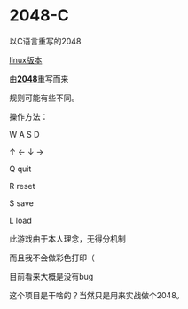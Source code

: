 # 2048-C
以C语言重写的2048

[linux版本](https://github.com/poly000/2048-C/tree/linux)

由<b>[2048](https://github.com/gabrielecirulli/2048)</b>重写而来

规则可能有些不同。

操作方法：

W A S D

↑ ← ↓ →

Q quit

R reset

S save

L load

此游戏由于本人理念，无得分机制

而且我不会做彩色打印（

目前看来大概是没有bug

这个项目是干啥的？当然只是用来实战做个2048。
